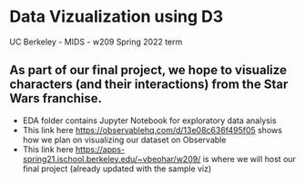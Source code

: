 # Data Vizualization using D3 
UC Berkeley - MIDS - w209 Spring 2022 term

## As part of our final project, we hope to visualize characters (and their interactions) from the Star Wars franchise.

- EDA folder contains Jupyter Notebook for exploratory data analysis
- This link here https://observablehq.com/d/13e08c636f495f05 shows how we plan on visualizing our dataset on Observable
- This link here https://apps-spring21.ischool.berkeley.edu/~vbeohar/w209/ is where we will host our final project (already updated with the sample viz)
